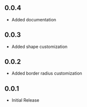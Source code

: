 ## 0.0.4

* Added documentation

## 0.0.3

* Added shape customization

## 0.0.2

* Added border radius customization

## 0.0.1

* Initial Release